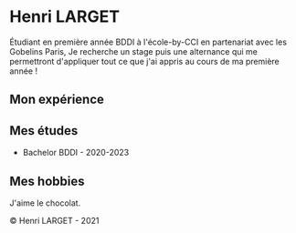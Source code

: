 # Henri LARGET

Étudiant en première année BDDI à l'école-by-CCI en partenariat avec les Gobelins Paris,
Je recherche un stage puis une alternance qui me permettront d'appliquer tout ce que j'ai appris 
au cours de ma première année !
## Mon expérience
<!-- on détaillera plus tard-->
## Mes études
- Bachelor BDDI - 2020-2023
<!-- on détaillera plus tard-->
## Mes hobbies
J'aime le chocolat.

©️ Henri LARGET - 2021

